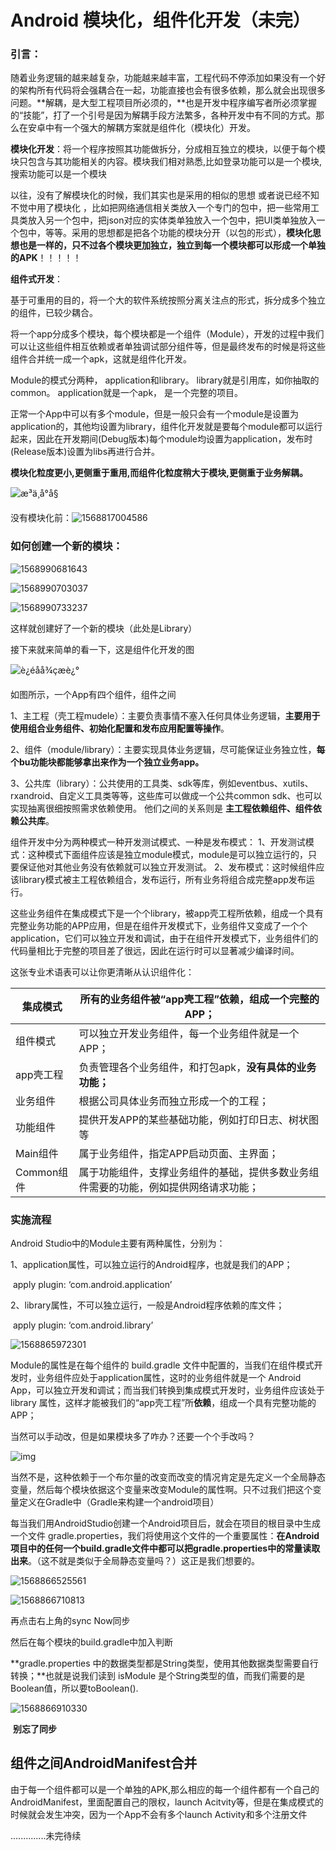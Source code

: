 #               Android 模块化，组件化开发（未完）



### 引言：

  随着业务逻辑的越来越复杂，功能越来越丰富，工程代码不停添加如果没有一个好的架构所有代码将会强耦合在一起，功能直接也会有很多依赖，那么就会出现很多问题。**解耦，是大型工程项目所必须的，**也是开发中程序编写者所必须掌握的“技能”，打了一个引号是因为解耦手段方法繁多，各种开发中有不同的方式。那么在安卓中有一个强大的解耦方案就是组件化（模块化）开发。

**模块化开发**：将一个程序按照其功能做拆分，分成相互独立的模块，以便于每个模块只包含与其功能相关的内容。模块我们相对熟悉,比如登录功能可以是一个模块,搜索功能可以是一个模块

  以往，没有了解模块化的时候，我们其实也是采用的相似的思想 或者说已经不知不觉中用了模块化 ，比如把网络通信相关类放入一个专门的包中，把一些常用工具类放入另一个包中，把json对应的实体类单独放入一个包中，把UI类单独放入一个包中，等等。采用的思想都是把各个功能的模块分开（以包的形式），**模块化思想也是一样的，只不过各个模块更加独立，独立到每一个模块都可以形成一个单独的APK**！！！！！

**组件式开发**：

基于可重用的目的，将一个大的软件系统按照分离关注点的形式，拆分成多个独立的组件，已较少耦合。

将一个app分成多个模块，每个模块都是一个组件（Module），开发的过程中我们可以让这些组件相互依赖或者单独调试部分组件等，但是最终发布的时候是将这些组件合并统一成一个apk，这就是组件化开发。

Module的模式分两种， application和library。 library就是引用库，如你抽取的common。 application就是一个apk， 是一个完整的项目。

正常一个App中可以有多个module，但是一般只会有一个module是设置为application的，其他均设置为library，组件化开发就是要每个module都可以运行起来，因此在开发期间(Debug版本)每个module均设置为application，发布时(Release版本)设置为libs再进行合并。

**模块化粒度更小,更侧重于重用,而组件化粒度稍大于模块,更侧重于业务解耦。**



![æ³ä¸å°å§](http://ww3.sinaimg.cn/large/9150e4e5gy1g739y7tw6fj206a060aa0.jpg)

没有模块化前：![1568817004586](C:\Users\lenovo\AppData\Roaming\Typora\typora-user-images\1568817004586.png)





### 如何创建一个新的模块：

![1568990681643](C:\Users\lenovo\AppData\Roaming\Typora\typora-user-images\1568990681643.png)



![1568990703037](C:\Users\lenovo\AppData\Roaming\Typora\typora-user-images\1568990703037.png)



![1568990733237](C:\Users\lenovo\AppData\Roaming\Typora\typora-user-images\1568990733237.png)



这样就创建好了一个新的模块（此处是Library）



接下来就来简单的看一下，这是组件化开发的图

![è¿éåå¾çæè¿°](https://img-blog.csdn.net/20180108100708094?watermark/2/text/aHR0cDovL2Jsb2cuY3Nkbi5uZXQvbWhoeW91Y29t/font/5a6L5L2T/fontsize/400/fill/I0JBQkFCMA==/dissolve/70/gravity/SouthEast)

如图所示，一个App有四个组件，组件之间

1、主工程（壳工程mudele）：主要负责事情不塞入任何具体业务逻辑，**主要用于使用组合业务组件、初始化配置和发布应用配置等操作**。

2、组件（module/library）：主要实现具体业务逻辑，尽可能保证业务独立性，**每个bu功能块都能够拿出来作为一个独立业务app。**

3、公共库（library）：公共使用的工具类、sdk等库，例如eventbus、xutils、rxandroid、自定义工具类等等，这些库可以做成一个公共common sdk、也可以实现抽离很细按照需求依赖使用。
他们之间的关系则是 **主工程依赖组件、组件依赖公共库**。



组件开发中分为两种模式一种开发测试模式、一种是发布模式：
1、开发测试模式：这种模式下面组件应该是独立module模式，module是可以独立运行的，只要保证他对其他业务没有依赖就可以独立开发测试。
2、发布模式：这时候组件应该library模式被主工程依赖组合，发布运行，所有业务将组合成完整app发布运行。

   这些业务组件在集成模式下是一个个library，被app壳工程所依赖，组成一个具有完整业务功能的APP应用，但是在组件开发模式下，业务组件又变成了一个个application，它们可以独立开发和调试，由于在组件开发模式下，业务组件们的代码量相比于完整的项目差了很远，因此在运行时可以显著减少编译时间。

这张专业术语表可以让你更清晰从认识组件化：

| 集成模式   | 所有的业务组件被“app壳工程”依赖，组成一个完整的APP；         |
| ---------- | ------------------------------------------------------------ |
| 组件模式   | 可以独立开发业务组件，每一个业务组件就是一个APP；            |
| app壳工程  | 负责管理各个业务组件，和打包apk，**没有具体的业务功能；**    |
| 业务组件   | 根据公司具体业务而独立形成一个的工程；                       |
| 功能组件   | 提供开发APP的某些基础功能，例如打印日志、树状图等            |
| Main组件   | 属于业务组件，指定APP启动页面、主界面；                      |
| Common组件 | 属于功能组件，支撑业务组件的基础，提供多数业务组件需要的功能，例如提供网络请求功能； |



### 实施流程





Android Studio中的Module主要有两种属性，分别为：

1、application属性，可以独立运行的Android程序，也就是我们的APP；

​       apply plugin: ‘com.android.application’

2、library属性，不可以独立运行，一般是Android程序依赖的库文件；

​      apply plugin: ‘com.android.library’

![1568865972301](C:\Users\lenovo\AppData\Roaming\Typora\typora-user-images\1568865972301.png)

Module的属性是在每个组件的 build.gradle 文件中配置的，当我们在组件模式开发时，业务组件应处于application属性，这时的业务组件就是一个 Android App，可以独立开发和调试；而当我们转换到集成模式开发时，业务组件应该处于 library 属性，这样才能被我们的“app壳工程”所**依赖**，组成一个具有完整功能的APP；

  当然可以手动改，但是如果模块多了咋办？还要一个个手改吗？

![img](https://img.doutula.com/production/uploads/image/2018/05/31/20180531698460_qfCMJY.gif)

当然不是，这种依赖于一个布尔量的改变而改变的情况肯定是先定义一个全局静态变量，然后每个模块依据这个变量来改变Module的属性啊。只不过我们把这个变量定义在Gradle中（Gradle来构建一个android项目）

  每当我们用AndroidStudio创建一个Android项目后，就会在项目的根目录中生成一个文件 gradle.properties，我们将使用这个文件的一个重要属性：**在Android项目中的任何一个build.gradle文件中都可以把gradle.properties中的常量读取出来**。（这不就是类似于全局静态变量吗？）这正是我们想要的。

![1568866525561](C:\Users\lenovo\AppData\Roaming\Typora\typora-user-images\1568866525561.png)



![1568866710813](C:\Users\lenovo\AppData\Roaming\Typora\typora-user-images\1568866710813.png)

再点击右上角的sync Now同步

然后在每个模块的build.gradle中加入判断

**gradle.properties 中的数据类型都是String类型，使用其他数据类型需要自行转换；**也就是说我们读到 isModule 是个String类型的值，而我们需要的是Boolean值，所以要toBoolean().

![1568866910330](C:\Users\lenovo\AppData\Roaming\Typora\typora-user-images\1568866910330.png)

​                     **别忘了同步**





## 组件之间AndroidManifest合并

由于每一个组件都可以是一个单独的APK,那么相应的每一个组件都有一个自己的AndroidManifest，里面配置自己的限权，launch Acitvity等，但是在集成模式的时候就会发生冲突，因为一个App不会有多个launch Activity和多个注册文件

..............未完待续





